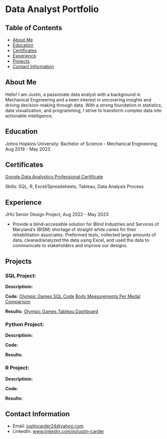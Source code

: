 # Data Analyst Portfolio

## Table of Contents
- [About Me](https://justincarder.github.io/portfolio/#about-me)
- [Education](https://justincarder.github.io/portfolio/#education)
- [Certificates](https://justincarder.github.io/portfolio/#certificates)
- [Experience](https://justincarder.github.io/portfolio/#experience)
- [Projects](https://justincarder.github.io/portfolio/#projects)
- [Contact Information](https://justincarder.github.io/portfolio/#contact-information)

## About Me 
Hello! I am Justin, a passionate data analyst with a background in Mechanical Engineering and a keen interest in uncovering insights and driving decision-making through data. With a strong foundation in statistics, data visualization, and programming, I strive to transform complex data into actionable intelligence.

## Education
Johns Hopkins University: Bachelor of Science - Mechanical Engineering, Aug 2019 - May 2023

## Certificates
[Google Data Analystics Professional Certificate](https://www.coursera.org/professional-certificates/google-data-analytics#courses)

Skills: SQL, R, Excel/Spreadsheets, Tableau, Data Analysis Process
## Experience
JHU Senior Design Project, Aug 2022 - May 2023
- Provide a blind-accessible solution for Blind Industries and Services of Maryland’s (BISM) shortage of straight white canes for their rehabilitation associates. Preformed tests, collected large amounts of data, cleaned/analyzed the data using Excel, and used the data to communicate to stakeholders and improve our designs.

## Projects

### SQL Project: 
**Descriptioin:**

**Code:** [Olympic Games SQL Code](https://github.com/JustinCarder/portfolio/blob/main/Olympic_Games_Project.sql)
[Body Measurements Per Medal Comparison](https://github.com/JustinCarder/portfolio/blob/main/Body_Measurements_Per_Medal.sql)

**Results:** [Olympic Games Tableau Dashboard](https://public.tableau.com/shared/JSZGP8XXM?:display_count=n&:origin=viz_share_link)

### Python Project:
**Descriptioin:**

**Code:**

**Results:**

### R Project:
**Descriptioin:**

**Code:**

**Results:**

## Contact Information
- Email: justincarder24@yahoo.com
- LinkedIn: www.linkedin.com/in/justin-carder
